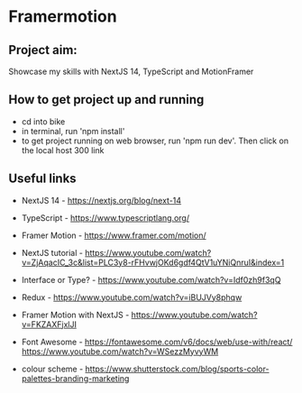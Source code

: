 # Framermotion

## Project aim:
Showcase my skills with NextJS 14, TypeScript and MotionFramer

## How to get project up and running
- cd into bike
- in terminal, run 'npm install'
- to get project running on web browser, run 'npm run dev'. Then click on the local host 300 link

## Useful links
- NextJS 14 - https://nextjs.org/blog/next-14
- TypeScript - https://www.typescriptlang.org/
- Framer Motion - https://www.framer.com/motion/

- NextJS tutorial - https://www.youtube.com/watch?v=ZjAqacIC_3c&list=PLC3y8-rFHvwjOKd6gdf4QtV1uYNiQnruI&index=1
- Interface or Type? - https://www.youtube.com/watch?v=Idf0zh9f3qQ
- Redux - https://www.youtube.com/watch?v=iBUJVy8phqw
- Framer Motion with NextJS - https://www.youtube.com/watch?v=FKZAXFjxlJI
- Font Awesome - 
    https://fontawesome.com/v6/docs/web/use-with/react/
    https://www.youtube.com/watch?v=WSezzMyvyWM

- colour scheme - https://www.shutterstock.com/blog/sports-color-palettes-branding-marketing


